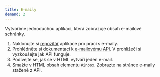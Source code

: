 ```yaml
---
title: E-maily
demand: 2
---
```


Vytvoříme jednoduchou aplikaci, která zobrazuje obsah e-mailové schránky.

1. Naklonujte si [repozitář](https://github.com/Czechitas-podklady-WEB/emaily-zadani) aplikace pro práci s e-maily.
1. Prohlédněte si dokumentaci k [e-mailovému API](https://apps.kodim.cz/daweb/trening-api/docs/e-mailove-api). V prohlížeči si vyzkoušejte jak API funguje.
1. Podívejte se, jak se v HTML vytváří jeden e-mail.
1. Smažte v HTML obsah elementu `#inbox`. Zobrazte na stránce e-maily stažené z API.

